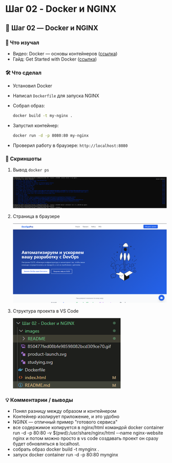 # Шаг 02 - Docker и NGINX

## 🐳 Шаг 02 — Docker и NGINX

### 📖 Что изучал

* Видео: Docker — основы контейнеров ([ссылка](https://www.youtube.com/watch?v=Kyx2PsuwomE))
* Гайд: Get Started with Docker ([ссылка]([(https://docs.docker.com/get-started/get-docker/)))

### 🛠 Что сделал

* Установил Docker
* Написал `Dockerfile` для запуска NGINX
* Собрал образ:

  ```bash
  docker build -t my-nginx .
  ```
* Запустил контейнер:

  ```bash
  docker run -d -p 8080:80 my-nginx
  ```
* Проверил работу в браузере: `http://localhost:8080`

### 📸 Скриншоты

1. Вывод `docker ps`

   ![1753599160600](images/README/1753599160600.png)
2. Страница в браузере

   ![1753600462092](images/README/1753600462092.png)
3. Структура проекта в VS Code

   ![1753600483618](images/README/1753600483618.png)

### 💡 Комментарии / выводы

* Понял разницу между образом и контейнером
* Контейнер изолирует приложение, и это удобно
* NGINX — отличный пример "готового сервиса"
* все содержимое копируется в nginx/html командой
  docker container run -d -p 80:80 -v $(pwd):/usr/share/nginx/html --name nginx-website nginx и потом можно просто в vs code создавать проект он сразу будет обновляться в localhost.
* собрать образ docker build -t mynginx .
* запуск docker container run -d -p 80:80 mynginx

